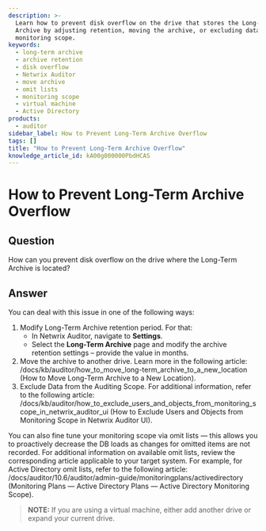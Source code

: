 ```yaml
---
description: >-
  Learn how to prevent disk overflow on the drive that stores the Long-Term
  Archive by adjusting retention, moving the archive, or excluding data from
  monitoring scope.
keywords:
  - long-term archive
  - archive retention
  - disk overflow
  - Netwrix Auditor
  - move archive
  - omit lists
  - monitoring scope
  - virtual machine
  - Active Directory
products:
  - auditor
sidebar_label: How to Prevent Long-Term Archive Overflow
tags: []
title: "How to Prevent Long-Term Archive Overflow"
knowledge_article_id: kA00g000000PbdHCAS
---
```


# How to Prevent Long-Term Archive Overflow

## Question

How can you prevent disk overflow on the drive where the Long-Term Archive is located?

## Answer

You can deal with this issue in one of the following ways:

1. Modify Long-Term Archive retention period. For that:
   - In Netwrix Auditor, navigate to **Settings**.
   - Select the **Long-Term Archive** page and modify the archive retention settings – provide the value in months.
2. Move the archive to another drive. Learn more in the following article: /docs/kb/auditor/how_to_move_long-term_archive_to_a_new_location (How to Move Long-Term Archive to a New Location).
3. Exclude Data from the Auditing Scope. For additional information, refer to the following article: /docs/kb/auditor/how_to_exclude_users_and_objects_from_monitoring_scope_in_netwrix_auditor_ui (How to Exclude Users and Objects from Monitoring Scope in Netwrix Auditor UI).

You can also fine tune your monitoring scope via omit lists — this allows you to proactively decrease the DB loads as changes for omitted items are not recorded. For additional information on available omit lists, review the corresponding article applicable to your target system. For example, for Active Directory omit lists, refer to the following article: /docs/auditor/10.6/auditor/admin-guide/monitoringplans/activedirectory (Monitoring Plans — Active Directory Plans — Active Directory Monitoring Scope).

> **NOTE:** If you are using a virtual machine, either add another drive or expand your current drive.
